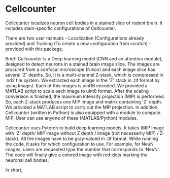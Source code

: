 # Cellcounter
Cellcounter localizes neuron cell bodies in a stained slice of rodent brain. It includes stain-specific configurations of Cellcounter.  

There are two user manuals - Localization (Configurations already provided) and Training (To create a new configuration from scratch) - provided with this package.

Brief: Cellcounter is a Deep learning model (CNN and an attention module), designed to detect neurons in a stained brain image slice. The images are procured from a confocal microscope (Nikon) and each image slice has several 'Z' depths. So, it is a multi-channel Z-stack, which is compressed in .nd2 file system. We extracted each image in the 'Z' stack in .tif format by using ImageJ. Each of this images is uint16 encoded. We provided a MATLAB script to scale each image to uint8 format. After the scaling conversion is finished, the maximum intensity projection (MIP) is performed. So, each Z-stack produces one MIP image and matrix containing 'Z' depth. We provided a MATLAB script to carry out the MIP projection. In addition, Cellcounter (written in Python) is also equipped with a module to compute MIP. User can use anyone of these (MATLAB/Python) modules. 

Cellcounter uses Pytorch to build deep learning models. It takes (MIP image with 'Z' depth/ MIP image without Z depth / image (not necessarily MIP) / Z-stack). All the images have to be gray-valued in .tif format. While running the code, it asks for which configuration to use. For example, for NeuN images, users are requested type the number that corresponds to 'NeuN'. 
The code will finally give a colored image with red-dots marking the neuronal cell bodies. 

In short, 


